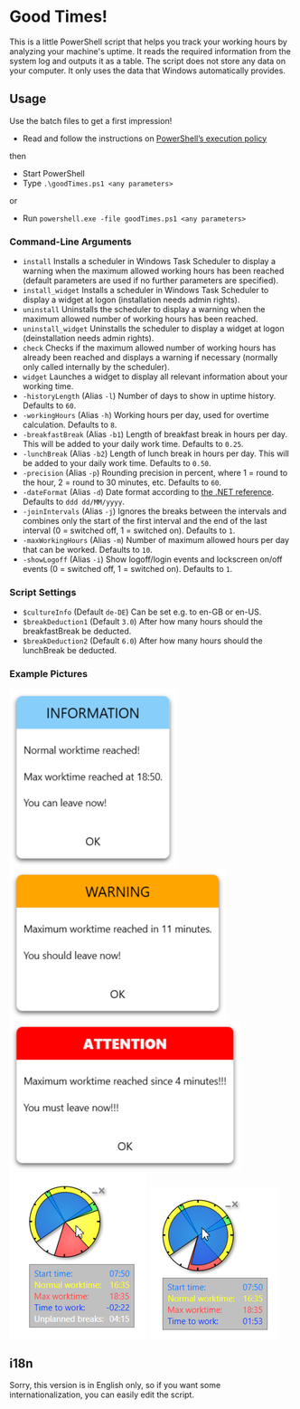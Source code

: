 # Good Times!

This is a little PowerShell script that helps you track your working hours by analyzing your machine's uptime.
It reads the required information from the system log and outputs it as a table.
The script does not store any data on your computer. It only uses the data that Windows automatically provides.

## Usage

Use the batch files to get a first impression!

* Read and follow the instructions on [PowerShell’s execution policy][1]

then

* Start PowerShell
* Type `.\goodTimes.ps1 <any parameters>` 

or

* Run `powershell.exe -file goodTimes.ps1 <any parameters>`


### Command-Line Arguments

* `install`
  Installs a scheduler in Windows Task Scheduler to display a warning when the maximum allowed working hours has been reached (default parameters are used if no further parameters are specified).
* `install_widget`
  Installs a scheduler in Windows Task Scheduler to display a widget at logon (installation needs admin rights).
* `uninstall`
  Uninstalls the scheduler to display a warning when the maximum allowed number of working hours has been reached.
* `uninstall_widget`
  Uninstalls the scheduler to display a widget at logon (deinstallation needs admin rights).
* `check`
  Checks if the maximum allowed number of working hours has already been reached and displays a warning if necessary (normally only called internally by the scheduler).
* `widget`
  Launches a widget to display all relevant information about your working time.
* `-historyLength` (Alias `-l`)
  Number of days to show in uptime history. Defaults to `60`.
* `-workingHours` (Alias `-h`)
  Working hours per day, used for overtime calculation. Defaults to `8`.
* `-breakfastBreak` (Alias `-b1`)
  Length of breakfast break in hours per day. This will be added to your daily work time. Defaults to `0.25`.
* `-lunchBreak` (Alias `-b2`)
  Length of lunch break in hours per day. This will be added to your daily work time. Defaults to `0.50`.
* `-precision` (Alias `-p`)
  Rounding precision in percent, where 1 = round to the hour, 2 = round to 30 minutes, etc. Defaults to `60`.
* `-dateFormat` (Alias `-d`)
  Date format according to [the .NET reference][2]. Defaults to `ddd dd/MM/yyyy`.
* `-joinIntervals` (Alias `-j`)
  Ignores the breaks between the intervals and combines only the start of the first interval and the end of the last interval (0 = switched off, 1 = switched on). Defaults to `1`.
* `-maxWorkingHours` (Alias `-m`)
  Number of maximum allowed hours per day that can be worked. Defaults to `10`.
* `-showLogoff` (Alias `-i`)
  Show logoff/login events and lockscreen on/off events (0 = switched off, 1 = switched on). Defaults to `1`.

### Script Settings
* `$cultureInfo` (Default `de-DE`)
  Can be set e.g. to en-GB or en-US.
* `$breakDeduction1` (Default `3.0`)
  After how many hours should the breakfastBreak be deducted.
* `$breakDeduction2` (Default `6.0`)
  After how many hours should the lunchBreak be deducted.

### Example Pictures
![normal worktime reached message](https://github.com/mumpitzstuff/goodTimes/blob/master/docu/normal_worktime_reached.png?raw=true)
![max worktime reached warning](https://github.com/mumpitzstuff/goodTimes/blob/master/docu/max_worktime_reached.png?raw=true)
![max worktime reached error](https://github.com/mumpitzstuff/goodTimes/blob/master/docu/max_worktime_reached1.png?raw=true)\
![widget with unplanned breaks](https://github.com/mumpitzstuff/goodTimes/blob/master/docu/widget_with_unplanned_breaks.png?raw=true)
![widget without unplanned breaks](https://github.com/mumpitzstuff/goodTimes/blob/master/docu/widget_without_unplanned_breaks.png?raw=true)


## i18n

Sorry, this version is in English only, so if you want some internationalization, you can easily edit the script. 
 
 
[1]: http://stackoverflow.com/questions/10635/why-are-my-powershell-scripts-not-running
[2]: https://msdn.microsoft.com/en-us/library/8kb3ddd4.aspx?cs-lang=vb#content
